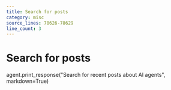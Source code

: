```yaml
---
title: Search for posts
category: misc
source_lines: 78626-78629
line_count: 3
---
```


# Search for posts
agent.print_response("Search for recent posts about AI agents", markdown=True)

